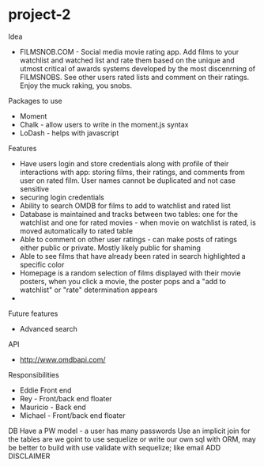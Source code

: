 # project-2

Idea
- FILMSNOB.COM - Social media movie rating app. Add films to your watchlist and watched list and rate them based on the unique and utmost critical of awards systems developed by the most discenrning of FILMSNOBS. See other users rated lists and comment on their ratings. Enjoy the muck raking, you snobs.


Packages to use
- Moment
- Chalk - allow users to write in the moment.js syntax
- LoDash - helps with javascript



Features
- Have users login and store credentials along with profile of their interactions with app: storing films, their ratings, and comments from user on rated film. User names cannot be duplicated and not case sensitive
- securing login credentials
- Ability to search OMDB for films to add to watchlist and rated list
- Database is maintained and tracks between two tables: one for the watchlist and one for rated movies - when movie on watchlist is rated, is moved automatically to rated table
- Able to comment on other user ratings - can make posts of ratings either public or private. Mostly likely public for shaming
- Able to see films that have already been rated in search highlighted a specific color
- Homepage is a random selection of films displayed with their movie posters, when you click a movie, the poster pops and a "add to watchlist" or "rate" determination appears
- 

Future features
- Advanced search

API
- http://www.omdbapi.com/

Responsibilities
- Eddie Front end
- Rey - Front/back end floater
- Mauricio - Back end
- Michael - Front/back end floater

DB
Have a PW model - a user has many passwords
Use an implicit join for the tables
are we goint to use sequelize or write our own sql with ORM, may be better to build with 
use
validate with sequelize; like email
ADD DISCLAIMER